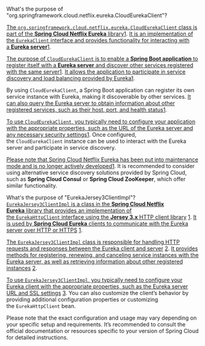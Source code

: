 What's the purpose of "org.springframework.cloud.netflix.eureka.CloudEurekaClient"?



[The `org.springframework.cloud.netflix.eureka.CloudEurekaClient` class is part of the **Spring Cloud Netflix Eureka** library](https://docs.spring.io/spring-cloud-netflix/docs/current/reference/html/)[1](https://docs.spring.io/spring-cloud-netflix/docs/current/reference/html/). [It is an implementation of the `EurekaClient` interface and provides functionality for interacting with a **Eureka server**](https://docs.spring.io/spring-cloud-netflix/docs/current/reference/html/)[1](https://docs.spring.io/spring-cloud-netflix/docs/current/reference/html/).

[The purpose of `CloudEurekaClient` is to enable a **Spring Boot application** to register itself with a **Eureka server** and discover other services registered with the same server](https://docs.spring.io/spring-cloud-netflix/docs/current/reference/html/)[1](https://docs.spring.io/spring-cloud-netflix/docs/current/reference/html/). [It allows the application to participate in service discovery and load balancing provided by Eureka](https://docs.spring.io/spring-cloud-netflix/docs/current/reference/html/)[1](https://docs.spring.io/spring-cloud-netflix/docs/current/reference/html/).

By using `CloudEurekaClient`, a Spring Boot application can register its own service instance with Eureka, making it discoverable by other services. [It can also query the Eureka server to obtain information about other registered services, such as their host, port, and health status](https://docs.spring.io/spring-cloud-netflix/docs/current/reference/html/)[1](https://docs.spring.io/spring-cloud-netflix/docs/current/reference/html/).

[To use `CloudEurekaClient`, you typically need to configure your application with the appropriate properties, such as the URL of the Eureka server and any necessary security settings](https://docs.spring.io/spring-cloud-netflix/docs/current/reference/html/)[1](https://docs.spring.io/spring-cloud-netflix/docs/current/reference/html/). Once configured, the `CloudEurekaClient` instance can be used to interact with the Eureka server and participate in service discovery.

[Please note that Spring Cloud Netflix Eureka has been put into maintenance mode and is no longer actively developed](https://docs.spring.io/spring-cloud-netflix/docs/current/reference/html/)[1](https://docs.spring.io/spring-cloud-netflix/docs/current/reference/html/). It is recommended to consider using alternative service discovery solutions provided by Spring Cloud, such as **Spring Cloud Consul** or **Spring Cloud ZooKeeper**, which offer similar functionality.




What's the purpose of "EurekaJersey3ClientImpl"?
[`EurekaJersey3ClientImpl` is a class in the **Spring Cloud Netflix Eureka** library that provides an implementation of the `EurekaHttpClient` interface using the **Jersey 3.x** HTTP client library](https://stackoverflow.com/questions/55865480/not-able-to-run-a-service-with-eureka-client-it-breaks-with-cannot-create-jers) [1](https://stackoverflow.com/questions/55865480/not-able-to-run-a-service-with-eureka-client-it-breaks-with-cannot-create-jers). [It is used by **Spring Cloud Eureka** clients to communicate with the Eureka server over HTTP or HTTPS](https://stackoverflow.com/questions/55865480/not-able-to-run-a-service-with-eureka-client-it-breaks-with-cannot-create-jers) [1](https://stackoverflow.com/questions/55865480/not-able-to-run-a-service-with-eureka-client-it-breaks-with-cannot-create-jers).

[The `EurekaJersey3ClientImpl` class is responsible for handling HTTP requests and responses between the Eureka client and server](https://www.tabnine.com/code/java/methods/com.netflix.discovery.shared.transport.jersey.EurekaJerseyClientImpl$EurekaJerseyClientBuilder/withClientName) [2](https://www.tabnine.com/code/java/methods/com.netflix.discovery.shared.transport.jersey.EurekaJerseyClientImpl$EurekaJerseyClientBuilder/withClientName). [It provides methods for registering, renewing, and canceling service instances with the Eureka server, as well as retrieving information about other registered instances](https://www.tabnine.com/code/java/methods/com.netflix.discovery.shared.transport.jersey.EurekaJerseyClientImpl$EurekaJerseyClientBuilder/withClientName) [2](https://www.tabnine.com/code/java/methods/com.netflix.discovery.shared.transport.jersey.EurekaJerseyClientImpl$EurekaJerseyClientBuilder/withClientName).

[To use `EurekaJersey3ClientImpl`, you typically need to configure your Eureka client with the appropriate properties, such as the Eureka server URL and SSL settings](https://www.tabnine.com/code/java/classes/com.netflix.discovery.shared.transport.jersey.EurekaJerseyClientImpl$EurekaJerseyClientBuilder) [3](https://www.tabnine.com/code/java/classes/com.netflix.discovery.shared.transport.jersey.EurekaJerseyClientImpl$EurekaJerseyClientBuilder). You can also customize the client’s behavior by providing additional configuration properties or customizing the `EurekaHttpClient` bean.

Please note that the exact configuration and usage may vary depending on your specific setup and requirements. It’s recommended to consult the official documentation or resources specific to your version of Spring Cloud for detailed instructions.